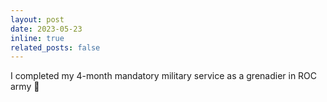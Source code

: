 ```yaml
---
layout: post
date: 2023-05-23
inline: true
related_posts: false
---
```


I completed my 4-month mandatory military service as a grenadier in ROC army :gun: